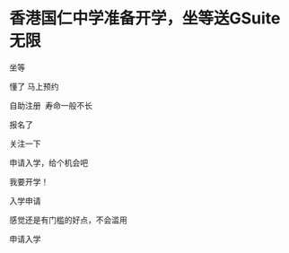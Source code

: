 # 香港国仁中学准备开学，坐等送GSuite无限


坐等

懂了 马上预约

自助注册&nbsp;&nbsp;寿命一般不长

报名了

关注一下

申请入学，给个机会吧<img id="aimg_B55p5" onclick="zoom(this, this.src, 0, 0, 0)" class="zoom" src="https://cdn.jsdelivr.net/gh/hishis/forum-master/public/images/patch.gif" onmouseover="img_onmouseoverfunc(this)" onload="thumbImg(this)" border="0" alt="" />

我要开学！

入学申请

感觉还是有门槛的好点，不会滥用

申请入学<img src="static/image/smiley/default/biggrin.gif" smilieid="3" border="0" alt="" />
